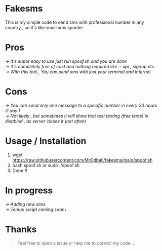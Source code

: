 # Fakesms                                                                   
This is my simple code to send sms with professional number in any country , so it's like small sms spoofer

# Pros
*-> It's super easy to use just run spoof.sh and you are done*\
*-> It's completely free of cost and nothing required like :- api , signup etc..*\
*-> With this tool , You can send sms with just your terminal and internet*

# Cons
*-> You can send only one message to a specific number in every 24 hours (1 day )*\
*-> Not likely , but sometimes it will show that test texting (free texts) is disabled , as server closes it (not often)*

# Usage / Installation

1. wget https://raw.githubusercontent.com/MrOdball/fakesms/main/spoof.sh
2. bash spoof.sh or sudo ./spoof.sh
3. Done !!

# In progress

*-> Adding new sites*\
*-> Temux script coming soon*\

# Thanks

> Feel free to open a issue or help me to correct my code ...
